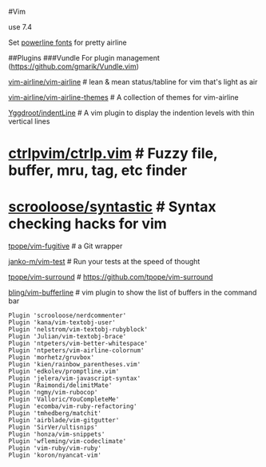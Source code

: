 #Vim

use 7.4

Set [powerline fonts](https://github.com/bling/vim-airline#integrating-with-powerline-fonts
) for pretty airline

##Plugins
###Vundle
For plugin management
(https://github.com/gmarik/Vundle.vim)

[vim-airline/vim-airline](https://github.com/vim-airline/vim-airline) # lean & mean status/tabline for vim that's light as air

[vim-airline/vim-airline-themes](https://github.com/vim-airline/vim-airline-themes) # A collection of themes for vim-airline

[Yggdroot/indentLine](https://github.com/Yggdroot/indentLine) # A vim plugin to display the indention levels with thin vertical lines

# [ctrlpvim/ctrlp.vim](https://github.com/ctrlpvim/ctrlp.vim) # Fuzzy file, buffer, mru, tag, etc finder

# [scrooloose/syntastic](https://github.com/scrooloose/syntastic) # Syntax checking hacks for vim

[tpope/vim-fugitive](https://github.com/tpope/vim-fugitive) # a Git wrapper

[janko-m/vim-test](https://github.com/janko-m/vim-test) # Run your tests at the speed of thought

[tpope/vim-surround](https://github.com/tpope/vim-surround) # https://github.com/tpope/vim-surround

[bling/vim-bufferline](https://github.com/bling/vim-bufferline) # vim plugin to show the list of buffers in the command bar

```
Plugin 'scrooloose/nerdcommenter'
Plugin 'kana/vim-textobj-user'
Plugin 'nelstrom/vim-textobj-rubyblock'
Plugin 'Julian/vim-textobj-brace'
Plugin 'ntpeters/vim-better-whitespace'
Plugin 'ntpeters/vim-airline-colornum'
Plugin 'morhetz/gruvbox'
Plugin 'kien/rainbow_parentheses.vim'
Plugin 'edkolev/promptline.vim'
Plugin 'jelera/vim-javascript-syntax'
Plugin 'Raimondi/delimitMate'
Plugin 'ngmy/vim-rubocop'
Plugin 'Valloric/YouCompleteMe'
Plugin 'ecomba/vim-ruby-refactoring'
Plugin 'tmhedberg/matchit'
Plugin 'airblade/vim-gitgutter'
Plugin 'SirVer/ultisnips'
Plugin 'honza/vim-snippets'
Plugin 'wfleming/vim-codeclimate'
Plugin 'vim-ruby/vim-ruby'
Plugin 'koron/nyancat-vim'
